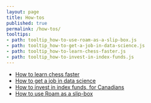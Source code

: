 ```yaml
---
layout: page
title: How-tos
published: true
permalink: /how-tos/
tooltips: 
- path: tooltip_how-to-use-roam-as-a-slip-box.js
- path: tooltip_how-to-get-a-job-in-data-science.js
- path: tooltip_how-to-learn-chess-faster.js
- path: tooltip_how-to-invest-in-index-funds.js
---
```


* <a id="how-to-learn-chess-faster" class="internal-link" href="/how-to-learn-chess-faster/">How to learn chess faster</a>
* <a id="how-to-get-a-job-in-data-science" class="internal-link" href="/how-to-get-a-job-in-data-science/">How to get a job in data science</a>
* <a id="how-to-invest-in-index-funds" class="internal-link" href="/how-to-invest-in-index-funds/">How to invest in index funds, for Canadians</a>
* <a id="how-to-use-roam-as-a-slip-box" class="internal-link" href="/how-to-use-roam-as-a-slip-box/">How to use Roam as a slip-box</a>